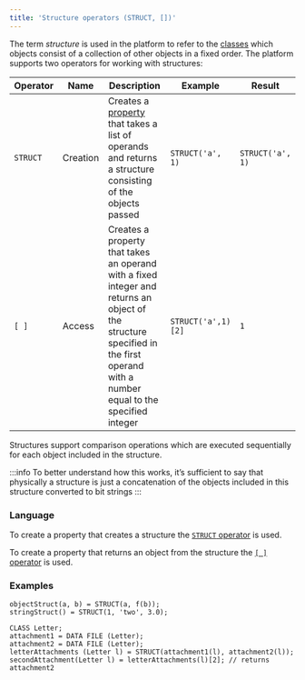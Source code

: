 ```yaml
---
title: 'Structure operators (STRUCT, [])'
---
```


The term *structure* is used in the platform to refer to the [classes](Classes.md) which objects consist of a collection of other objects in a fixed order. The platform supports two operators for working with structures:

|Operator|Name    |Description|Example|Result|
|--------|--------|---|---|---|
|`STRUCT`|Creation|Creates a [property](Properties.md) that takes a list of operands and returns a structure consisting of the objects passed|`STRUCT('a', 1)`|`STRUCT('a', 1)`|
|`[ ]`   |Access  |Creates a property that takes an operand with a fixed integer and returns an object of the structure specified in the first operand with a number equal to the specified integer|`STRUCT('a',1)[2]`|`1`|

Structures support comparison operations which are executed sequentially for each object included in the structure. 

:::info
To better understand how this works, it’s sufficient to say that physically a structure is just a concatenation of the objects included in this structure converted to bit strings
:::

### Language

To create a property that creates a structure the [`STRUCT` operator](STRUCT_operator.md) is used.

To create a property that returns an object from the structure the [`[ ]` operator](Operator_.md) is used.

### Examples

```lsf
objectStruct(a, b) = STRUCT(a, f(b));
stringStruct() = STRUCT(1, 'two', 3.0);
```


```lsf
CLASS Letter;
attachment1 = DATA FILE (Letter);
attachment2 = DATA FILE (Letter);
letterAttachments (Letter l) = STRUCT(attachment1(l), attachment2(l));
secondAttachment(Letter l) = letterAttachments(l)[2]; // returns attachment2
```

